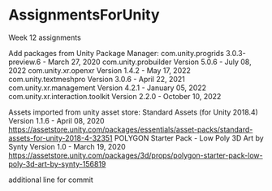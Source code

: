 # AssignmentsForUnity
Week 12 assignments

Add packages from Unity Package Manager:
com.unity.progrids 3.0.3-preview.6 - March 27, 2020
com.unity.probuilder Version 5.0.6 - July 08, 2022
com.unity.xr.openxr Version 1.4.2 - May 17, 2022
com.unity.textmeshpro Version 3.0.6 - April 22, 2021
com.unity.xr.management Version 4.2.1 - January 05, 2022
com.unity.xr.interaction.toolkit Version 2.2.0 - October 10, 2022

Assets imported from unity asset store:
Standard Assets (for Unity 2018.4) Version 1.1.6 - April 08, 2020 https://assetstore.unity.com/packages/essentials/asset-packs/standard-assets-for-unity-2018-4-32351
POLYGON Starter Pack - Low Poly 3D Art by Synty Version 1.0 - March 19, 2020  https://assetstore.unity.com/packages/3d/props/polygon-starter-pack-low-poly-3d-art-by-synty-156819


additional line for commit

